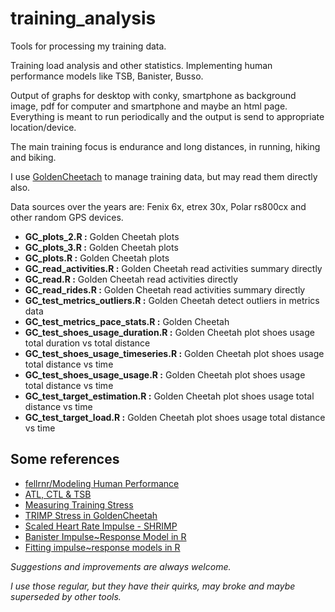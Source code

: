 
# training_analysis

Tools for processing my training data.

Training load analysis and other statistics.
Implementing human performance models like TSB, Banister, Busso.

Output of graphs for desktop with conky, smartphone as background image,
pdf for computer and smartphone and maybe an html page. Everything is meant to
run periodically and the output is send to appropriate location/device.

The main training focus is endurance and long distances, in running, hiking and biking.

I use [GoldenCheetach](https://www.goldencheetah.org/) to manage training data,
but may read them directly also.

Data sources over the years are: Fenix 6x, etrex 30x, Polar rs800cx and other random GPS devices.


- **GC_plots_2.R                     :**   Golden Cheetah plots
- **GC_plots_3.R                     :**   Golden Cheetah plots
- **GC_plots.R                       :**   Golden Cheetah plots
- **GC_read_activities.R             :**   Golden Cheetah read activities summary directly
- **GC_read.R                        :**   Golden Cheetah read activities directly
- **GC_read_rides.R                  :**   Golden Cheetah read activities summary directly
- **GC_test_metrics_outliers.R       :**   Golden Cheetah detect outliers in metrics data
- **GC_test_metrics_pace_stats.R     :**   Golden Cheetah
- **GC_test_shoes_usage_duration.R   :**   Golden Cheetah plot shoes usage total duration vs total distance
- **GC_test_shoes_usage_timeseries.R :**   Golden Cheetah plot shoes usage total distance vs time
- **GC_test_shoes_usage_usage.R      :**   Golden Cheetah plot shoes usage total distance vs time
- **GC_test_target_estimation.R      :**   Golden Cheetah plot shoes usage total distance vs time
- **GC_test_target_load.R            :**   Golden Cheetah plot shoes usage total distance vs time



## Some references 

- [fellrnr/Modeling Human Performance](https://fellrnr.com/wiki/Modeling_Human_Performance)
- [ATL, CTL & TSB](https://ianbarrington.com/2007/03/02/atl-ctl-tsb-explained/)
- [Measuring Training Stress](https://run.wxm.be/notes/measuring-training-stress.html)
- [TRIMP Stress in GoldenCheetah](https://run.wxm.be/2020/11/07/trimp-stress-in-goldencheetah.html)
- [Scaled Heart Rate Impulse - SHRIMP](https://andrewcooke.github.io/choochoo/impulse.html)
- [Banister Impulse~Response Model in R](https://complementarytraining.net/banister-impulseresponse-model-in-r/)
- [Fitting impulse~response models in R](https://wintherperformance.netlify.app/post/banister-model/)


*Suggestions and improvements are always welcome.*

*I use those regular, but they have their quirks, may broke and maybe superseded by other tools.*
